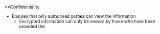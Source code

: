 **Confidentiality
- Ensures that only authorised parties can view the information
	- Encrypted information can only be viewed by those who have been provided the 